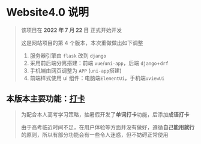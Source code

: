 # Website4.0 说明

> 该项目在 **2022 年 7 月 22 日** 正式开始开发
>
> 这是网站项目的第 4 个版本，本次重做做出如下调整
>
> 1. 服务器引擎由 `flask` 改到 `django`
> 2. 采用前后端分离搭建：前端 `vue`/`uni-app`，后端 `django`+`drf`
> 3. 手机端由网页调整为 `APP` (`uni-app`搭建)
> 4. 前端样式使用 ui 组件：电脑端`ElementUi`，手机端`uviewUi`

## 本版本主要功能：[打卡](/perfection/README.md)

> 为配合本人高考学习策略，抽暑假开发了**单词打卡**功能，后添加**成语打卡**
>
> 由于高考临近时间不足，在用户体验等方面并没有做好，遵循**自己能用就行**的原则，所以有部分功能会有一些令人迷惑，但不妨碍正常使用
